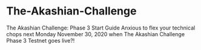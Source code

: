 # The-Akashian-Challenge
The Akashian Challenge: Phase 3 Start Guide Anxious to flex your technical chops next Monday November 30, 2020 when The Akashian Challenge Phase 3 Testnet goes live?!
